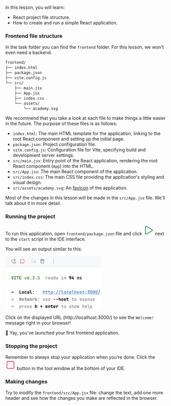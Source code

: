 In this lesson, you will learn:
- React project file structure.
- How to create and run a simple React application.

### Frontend file structure
In the task folder you can find the `frontend` folder. For this lesson, we won't even need a backend.

```text
frontend/
├── index.html
├── package.json
├── vite.config.js
└── src/
    ├── main.jsx
    ├── App.jsx
    ├── index.css
    └── assets/
        └── academy.svg
```

We recommend that you take a look at each file to make things a little easier in the future. 
The purpose of these files is as follows:
- `index.html`: The main HTML template for the application, linking to the root React component and setting up the initial page.
- `package.json`: Project configuration file.
- `vite.config.js`: Configuration file for Vite, specifying build and development server settings.
- `src/main.jsx`: Entry point of the React application, rendering the root React component (`App`) into the HTML.
- `src/App.jsx`: The main React component of the application.
- `src/index.css`: The main CSS file providing the application's styling and visual design.
- `src/assets/academy.svg`: An [favicon](https://en.wikipedia.org/wiki/Favicon) of the application.

Most of the changes in this lesson will be made in the `src/App.jsx` file.
We'll talk about it in more detail.

### Running the project
To run this application, open `frontend/package.json` file and click ![](images/run.svg) next to the `start` script in the IDE interface.

You will see an output similar to this:
<div style="text-align: center; width:60%; max-width: 500px;">
<img src="images/vite_start_log.png">
</div>

Click on the displayed URL (http://localhost:3000/) to see the `Welcome!` message right in your browser!

🎉 Yay, you've launched your first frontend application.

### Stopping the project
Remember to always stop your application when you're done. Click the ![](images/stop.svg) button in the tool window at the bottom of your IDE.

### Making changes
Try to modify the `frontend/src/App.jsx` file: change the text, 
add one more header and see how the changes you make are reflected in the browser.

<style>
img {
  display: inline !important;
}
</style>
